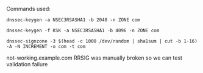 Commands used:

``dnssec-keygen -a NSEC3RSASHA1 -b 2048 -n ZONE com``

``dnssec-keygen -f KSK -a NSEC3RSASHA1 -b 4096 -n ZONE com``

``dnssec-signzone -3 $(head -c 1000 /dev/random | sha1sum | cut -b 1-16) -A -N INCREMENT -o com -t com``

not-working.example.com RRSIG was manually broken so we can test validation failure

